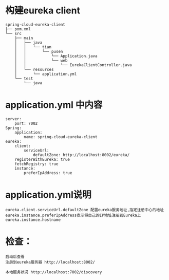 # 构建eureka client
    spring-cloud-eureka-client
    ├── pom.xml
    └── src
        ├── main
        │   ├── java
        │   │   └── tian
        │   │       └── pusen
        │   │           └── Application.java
        │   │           └── web
        │   │               └── EurekaClientController.java
        │   └── resources
        │       └── application.yml
        └── test
            └── java
# application.yml 中内容
    server:
        port: 7002
    Spring:
        application:
            name: spring-cloud-eureka-client
    eureka:
        client:
            serviceUrl:
                defaultZone: http://localhost:8002/eureka/
        registerWithEureka: true
        fetchRegistry: true
        instance:
            preferIpAddress: true
# application.yml说明
    eureka.client.serviceUrl.defaultZone 配置eureka服务地址,指定注册中心的地址 
    eureka.instance.preferIpAddress表示将自己的IP地址注册到Eureka上
    eureka.instance.hostname

# 检查：
    启动后查看
    注册到eureka服务器 http://localhost:8002/
    
    本地服务状况 http://localhost:7002/discovery